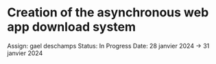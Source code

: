 # Creation of the asynchronous web app download system

Assign: gael deschamps
Status: In Progress
Date: 28 janvier 2024 → 31 janvier 2024